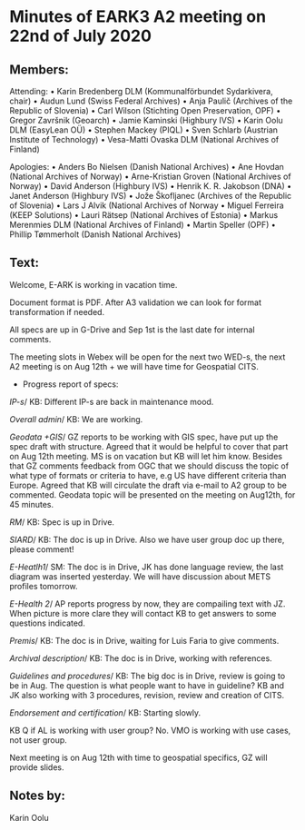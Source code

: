 # Minutes of EARK3 A2 meeting on 22nd of July 2020

## Members:

Attending:
•	Karin Bredenberg DLM (Kommunalförbundet Sydarkivera, chair)
•	Audun Lund (Swiss Federal Archives)
•	Anja Paulič (Archives of the Republic of Slovenia) 
•	Carl Wilson (Stichting Open Preservation, OPF)
•	Gregor Završnik (Geoarch)
•	Jamie Kaminski (Highbury IVS)
•	Karin Oolu DLM (EasyLean OÜ)
•	Stephen Mackey (PIQL)
•	Sven Schlarb (Austrian Institute of Technology)
•	Vesa-Matti Ovaska DLM (National Archives of Finland)

Apologies: 
•	Anders Bo Nielsen (Danish National Archives)
•	Ane Hovdan (National Archives of Norway)
•	Arne-Kristian Groven (National Archives of Norway) 
•	David Anderson (Highbury IVS)
•	Henrik K. R. Jakobson (DNA)
•	Janet Anderson (Highbury IVS) 
•	Jože Škofljanec (Archives of the Republic of Slovenia)
•	Lars J Alvik (National Archives of Norway 
•	Miguel Ferreira (KEEP Solutions)
•	Lauri Rätsep (National Archives of Estonia) 
•	Markus Merenmies DLM (National Archives of Finland)
•	Martin Speller (OPF)
•	Phillip Tømmerholt (Danish National Archives)

## Text: 

Welcome, E-ARK is working in vacation time. 

Document format is PDF. After A3 validation we can look for format transformation if needed. 

All specs are up in G-Drive and Sep 1st  is the last date for internal comments. 

The meeting slots in Webex will be open for the next two WED-s, the next A2 meeting is on Aug 12th + we will have time for Geospatial CITS. 


-	Progress report of specs:

*IP-s*/ KB: Different IP-s are back in maintenance mood.

*Overall admin*/ KB: We are working.

*Geodata +GIS*/ GZ reports to be working with GIS spec, have put up the spec draft with structure. Agreed that it would be helpful to cover that part on Aug 12th meeting. MS is on vacation but KB will let him know. Besides that GZ comments feedback from OGC that we should discuss the topic of what type of formats or criteria to have, e.g US have different criteria than Europe. Agreed that KB will circulate the draft via e-mail to A2 group to be commented. Geodata topic will be presented on the meeting on Aug12th, for 45 minutes. 

*RM*/ KB: Spec is up in Drive.

*SIARD*/ KB: The doc is up in Drive. Also we have user group doc up there, please comment!

*E-Heatlh1*/ SM: The doc is in Drive, JK has done language review, the last diagram was inserted yesterday. We will have discussion about METS profiles tomorrow. 

*E-Health 2*/ AP reports progress by now, they are compailing text with JZ. When picture is more clare they will contact KB to get answers to some questions indicated. 

*Premis*/ KB: The doc is in Drive, waiting for Luis Faria to give comments. 

*Archival description*/ KB: The doc is in Drive, working with references.

*Guidelines and procedures*/ KB: The big doc is in Drive, review is going to be in Aug. The question is what people want to have in guideline? KB and JK also working with 3 procedures, revision, review and creation of CITS.

*Endorsement and certification*/ KB: Starting slowly. 


KB Q if AL is working with user group? No. VMO is working with use cases, not user group. 

Next meeting is on Aug 12th with time to geospatial specifics, GZ will provide slides. 


## Notes by: 

Karin Oolu
 
